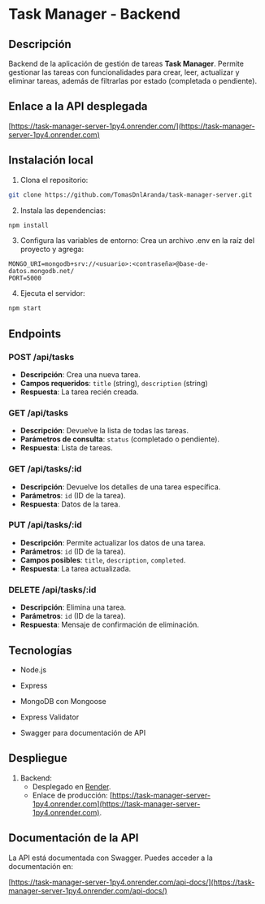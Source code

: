 # Task Manager - Backend

## Descripción

Backend de la aplicación de gestión de tareas **Task Manager**. Permite gestionar las tareas con funcionalidades para crear, leer, actualizar y eliminar tareas, además de filtrarlas por estado (completada o pendiente).

## Enlace a la API desplegada

[https://task-manager-server-1py4.onrender.com/](https://task-manager-server-1py4.onrender.com)

## Instalación local

1. Clona el repositorio:

```bash
git clone https://github.com/TomasDnlAranda/task-manager-server.git
```

2. Instala las dependencias:

```bash
npm install
```

3. Configura las variables de entorno: Crea un archivo .env en la raíz del proyecto y agrega:

```env
MONGO_URI=mongodb+srv://<usuario>:<contraseña>@base-de-datos.mongodb.net/
PORT=5000
```

4. Ejecuta el servidor:

```bash
npm start
```

## Endpoints

### POST /api/tasks

- **Descripción**: Crea una nueva tarea.
- **Campos requeridos**: `title` (string), `description` (string)
- **Respuesta**: La tarea recién creada.

### GET /api/tasks

- **Descripción**: Devuelve la lista de todas las tareas.
- **Parámetros de consulta**: `status` (completado o pendiente).
- **Respuesta**: Lista de tareas.

### GET /api/tasks/:id

- **Descripción**: Devuelve los detalles de una tarea específica.
- **Parámetros**: `id` (ID de la tarea).
- **Respuesta**: Datos de la tarea.

### PUT /api/tasks/:id

- **Descripción**: Permite actualizar los datos de una tarea.
- **Parámetros**: `id` (ID de la tarea).
- **Campos posibles**: `title`, `description`, `completed`.
- **Respuesta**: La tarea actualizada.

### DELETE /api/tasks/:id

- **Descripción**: Elimina una tarea.
- **Parámetros**: `id` (ID de la tarea).
- **Respuesta**: Mensaje de confirmación de eliminación.

## Tecnologías

- Node.js
- Express
- MongoDB con Mongoose
- Express Validator

- Swagger para documentación de API

## Despliegue

1. Backend:
   - Desplegado en [Render](https://render.com/).
   - Enlace de producción: [https://task-manager-server-1py4.onrender.com](https://task-manager-server-1py4.onrender.com).

## Documentación de la API

La API está documentada con Swagger. Puedes acceder a la documentación en:

[https://task-manager-server-1py4.onrender.com/api-docs/](https://task-manager-server-1py4.onrender.com/api-docs/)
